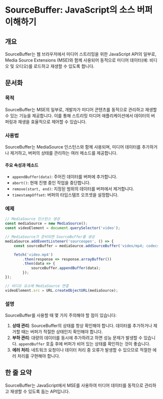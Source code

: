 <!--
Meta Description: # SourceBuffer: JavaScript의 소스 버퍼 이해하기 ## 개요 SourceBuffer는 웹 브라우저에서 미디어 스트리밍을 위한 JavaScript API의 일부로, Media Source Extensions (MSE)와 함께 사용되어 동적으로 미디어 ...
Meta Keywords: mediasource, 미디어, 데이터를, sourcebuffer는, 합니다
-->

# SourceBuffer: JavaScript의 소스 버퍼 이해하기

## 개요
SourceBuffer는 웹 브라우저에서 미디어 스트리밍을 위한 JavaScript API의 일부로, Media Source Extensions (MSE)와 함께 사용되어 동적으로 미디어 데이터(예: 비디오 및 오디오)를 로드하고 재생할 수 있도록 합니다.

## 문서화
### 목적
SourceBuffer는 MSE의 일부로, 개발자가 미디어 콘텐츠를 동적으로 관리하고 재생할 수 있는 기능을 제공합니다. 이를 통해 스트리밍 미디어 애플리케이션에서 데이터의 버퍼링과 재생을 효율적으로 제어할 수 있습니다.

### 사용법
SourceBuffer는 MediaSource 인스턴스와 함께 사용되며, 미디어 데이터를 추가하거나 제거하고, 버퍼의 상태를 관리하는 여러 메소드를 제공합니다. 

#### 주요 속성과 메소드
- `appendBuffer(data)`: 주어진 데이터를 버퍼에 추가합니다.
- `abort()`: 현재 진행 중인 작업을 중단합니다.
- `remove(start, end)`: 지정된 범위의 데이터를 버퍼에서 제거합니다.
- `timestampOffset`: 버퍼의 타임스탬프 오프셋을 설정합니다.

### 예제
```javascript
// MediaSource 인스턴스 생성
const mediaSource = new MediaSource();
const videoElement = document.querySelector('video');

// MediaSource가 준비되면 SourceBuffer를 생성
mediaSource.addEventListener('sourceopen', () => {
    const sourceBuffer = mediaSource.addSourceBuffer('video/mp4; codecs="avc1.64001e, mp4a.40.2"');

    fetch('video.mp4')
        .then(response => response.arrayBuffer())
        .then(data => {
            sourceBuffer.appendBuffer(data);
        });
});

// 비디오 요소에 MediaSource 연결
videoElement.src = URL.createObjectURL(mediaSource);
```

### 설명
SourceBuffer를 사용할 때 몇 가지 주의해야 할 점이 있습니다:

1. **상태 관리**: SourceBuffer의 상태를 항상 확인해야 합니다. 데이터를 추가하거나 제거할 때는 버퍼가 적절한 상태인지 확인해야 합니다.
2. **부하 관리**: 대량의 데이터를 동시에 추가하려고 하면 성능 문제가 발생할 수 있습니다. `appendBuffer` 호출 후에 버퍼가 비어 있는 상태를 확인하는 것이 좋습니다.
3. **에러 처리**: 네트워크 요청이나 데이터 처리 중 오류가 발생할 수 있으므로 적절한 에러 처리를 구현해야 합니다.

## 한 줄 요약
SourceBuffer는 JavaScript에서 MSE를 사용하여 미디어 데이터를 동적으로 관리하고 재생할 수 있도록 돕는 API입니다.